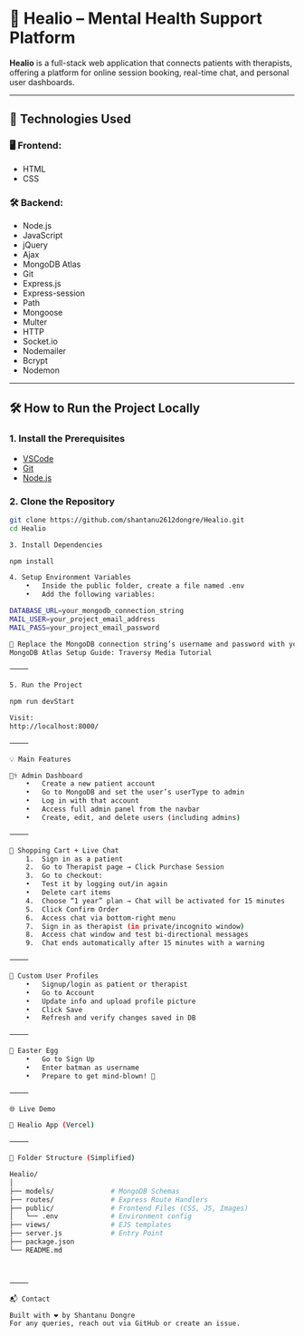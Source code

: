 # 🧠 Healio – Mental Health Support Platform

**Healio** is a full-stack web application that connects patients with therapists, offering a platform for online session booking, real-time chat, and personal user dashboards.

---

## 🚀 Technologies Used

### 🖥️ Frontend:
- HTML
- CSS

### 🛠️ Backend:
- Node.js
- JavaScript
- jQuery
- Ajax
- MongoDB Atlas
- Git
- Express.js
- Express-session
- Path
- Mongoose
- Multer
- HTTP
- Socket.io
- Nodemailer
- Bcrypt
- Nodemon

---

## 🛠️ How to Run the Project Locally

### 1. **Install the Prerequisites**

- [VSCode](https://code.visualstudio.com/download)
- [Git](https://git-scm.com/downloads)
- [Node.js](https://nodejs.org/en/download)

### 2. **Clone the Repository**

```bash
git clone https://github.com/shantanu2612dongre/Healio.git
cd Healio

3. Install Dependencies

npm install

4. Setup Environment Variables
	•	Inside the public folder, create a file named .env
	•	Add the following variables:

DATABASE_URL=your_mongodb_connection_string
MAIL_USER=your_project_email_address
MAIL_PASS=your_project_email_password

📝 Replace the MongoDB connection string’s username and password with your actual database credentials.
MongoDB Atlas Setup Guide: Traversy Media Tutorial

⸻

5. Run the Project

npm run devStart

Visit:
http://localhost:8000/

⸻

💡 Main Features

👨‍⚕️ Admin Dashboard
	•	Create a new patient account
	•	Go to MongoDB and set the user’s userType to admin
	•	Log in with that account
	•	Access full admin panel from the navbar
	•	Create, edit, and delete users (including admins)

⸻

🛒 Shopping Cart + Live Chat
	1.	Sign in as a patient
	2.	Go to Therapist page → Click Purchase Session
	3.	Go to checkout:
	•	Test it by logging out/in again
	•	Delete cart items
	4.	Choose “1 year” plan → Chat will be activated for 15 minutes
	5.	Click Confirm Order
	6.	Access chat via bottom-right menu
	7.	Sign in as therapist (in private/incognito window)
	8.	Access chat window and test bi-directional messages
	9.	Chat ends automatically after 15 minutes with a warning

⸻

👤 Custom User Profiles
	•	Signup/login as patient or therapist
	•	Go to Account
	•	Update info and upload profile picture
	•	Click Save
	•	Refresh and verify changes saved in DB

⸻

🎉 Easter Egg
	•	Go to Sign Up
	•	Enter batman as username
	•	Prepare to get mind-blown! 🦇

⸻

🌐 Live Demo

🔗 Healio App (Vercel)

⸻

📁 Folder Structure (Simplified)

Healio/
│
├── models/              # MongoDB Schemas
├── routes/              # Express Route Handlers
├── public/              # Frontend Files (CSS, JS, Images)
│   └── .env             # Environment config
├── views/               # EJS templates
├── server.js            # Entry Point
├── package.json
└── README.md



⸻

📬 Contact

Built with ❤️ by Shantanu Dongre
For any queries, reach out via GitHub or create an issue.

